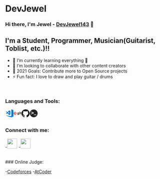 # DevJewel

### Hi there, I'm Jewel -  [DevJewel143](https://github.com/DevJewel143) 👋



## I'm a Student, Programmer, Musician(Guitarist, Toblist, etc.)!!


- 🌱 I’m currently learning everything 🤣
- 👯 I’m looking to collaborate with other content creators
- 🥅 2021 Goals: Contribute more to Open Source projects
- ⚡ Fun fact: I love to draw and play guitar / drums





<br />

### Languages and Tools:

[<img align="left" alt="Visual Studio Code" width="26px" src="https://raw.githubusercontent.com/github/explore/80688e429a7d4ef2fca1e82350fe8e3517d3494d/topics/visual-studio-code/visual-studio-code.png" />](https://github.com/DevJewel143)
[<img align="left" alt="Git" width="26px" src="https://raw.githubusercontent.com/github/explore/80688e429a7d4ef2fca1e82350fe8e3517d3494d/topics/git/git.png" />](https://github.com/DevJewel143)
[<img align="left" alt="GitHub" width="26px" src="https://raw.githubusercontent.com/github/explore/78df643247d429f6cc873026c0622819ad797942/topics/github/github.png" />](https://github.com/DevJewel143)
[<img align="left" alt="Terminal" width="26px" src="https://raw.githubusercontent.com/github/explore/80688e429a7d4ef2fca1e82350fe8e3517d3494d/topics/terminal/terminal.png" />](https://github.com/DevJewel143)

<br />
<br />

### Connect with me:
-[<img height="32" width="32" src="https://cdn.jsdelivr.net/npm/simple-icons@v4/icons/Facebook.svg" />](https://www.facebook.com/dev.jewel.5/)
-[<img height="32" width="32" src="https://cdn.jsdelivr.net/npm/simple-icons@v4/icons/Facebook.svg" />](https://www.youtube.com/channel/UCfIRjgOdxc79-IYGdxbF7fA)

<br />
### Online Judge:

-[Codeforces](https://codeforces.com/profile/Call_me_DJ)
-[AtCoder](https://atcoder.jp/users/DevJewel)






